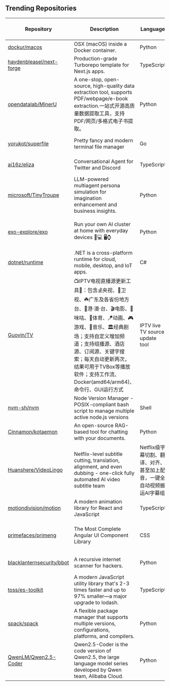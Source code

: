 ## Trending Repositories

| Repository | Description | Language | Stars | Forks | Built By | Current Period Stars |
|------------|-------------|----------|-------|-------|----------|---------------------|
| [dockur/macos](https://github.com/dockur/macos) | OSX (macOS) inside a Docker container. | Python | 6763 | 222 | [kroese](https://github.com/kroese), [seitenca](https://github.com/seitenca), [hellodword](https://github.com/hellodword), [zimmski](https://github.com/zimmski) | 2254 |
| [haydenbleasel/next-forge](https://github.com/haydenbleasel/next-forge) | Production-grade Turborepo template for Next.js apps. | TypeScript | 3182 | 255 | [haydenbleasel](https://github.com/haydenbleasel), [anthonyshew](https://github.com/anthonyshew), [fmerian](https://github.com/fmerian), [davidmytton](https://github.com/davidmytton) | 159 |
| [opendatalab/MinerU](https://github.com/opendatalab/MinerU) | A one-stop, open-source, high-quality data extraction tool, supports PDF/webpage/e-book extraction.一站式开源高质量数据提取工具，支持PDF/网页/多格式电子书提取。 | Python | 15167 | 1108 | [myhloli](https://github.com/myhloli), [dt-yy](https://github.com/dt-yy), [Focusshang](https://github.com/Focusshang), [drunkpig](https://github.com/drunkpig), [papayalove](https://github.com/papayalove) | 455 |
| [yorukot/superfile](https://github.com/yorukot/superfile) | Pretty fancy and modern terminal file manager | Go | 7165 | 154 | [yorukot](https://github.com/yorukot), [nonepork](https://github.com/nonepork), [AnshumanNeon](https://github.com/AnshumanNeon), [lescx](https://github.com/lescx) | 116 |
| [ai16z/eliza](https://github.com/ai16z/eliza) | Conversational Agent for Twitter and Discord | TypeScript | 895 | 251 | [lalalune](https://github.com/lalalune), [sirkitree](https://github.com/sirkitree), [ponderingdemocritus](https://github.com/ponderingdemocritus), [MarcoMandar](https://github.com/MarcoMandar) | 158 |
| [microsoft/TinyTroupe](https://github.com/microsoft/TinyTroupe) | LLM-powered multiagent persona simulation for imagination enhancement and business insights. | Python | 2308 | 131 | [paulosalem](https://github.com/paulosalem), [microsoftopensource](https://github.com/microsoftopensource) | 723 |
| [exo-explore/exo](https://github.com/exo-explore/exo) | Run your own AI cluster at home with everyday devices 📱💻 🖥️⌚ | Python | 14536 | 777 | [AlexCheema](https://github.com/AlexCheema), [blindcrone](https://github.com/blindcrone), [DevEmilio96](https://github.com/DevEmilio96), [GaetanLepage](https://github.com/GaetanLepage), [ianpaul10](https://github.com/ianpaul10) | 351 |
| [dotnet/runtime](https://github.com/dotnet/runtime) | .NET is a cross-platform runtime for cloud, mobile, desktop, and IoT apps. | C# | 15334 | 4741 | [vargaz](https://github.com/vargaz), [stephentoub](https://github.com/stephentoub), [kumpera](https://github.com/kumpera), [jkotas](https://github.com/jkotas), [illupus](https://github.com/illupus) | 12 |
| [Guovin/TV](https://github.com/Guovin/TV) | 📺IPTV电视直播源更新工具🚀：包含💰央视、📡卫视、☘️广东及各省份地方台、🌊港·澳·台、🎬电影、🎥咪咕、🏀体育、🪁动画、🎮游戏、🎵音乐、🏛经典剧场；支持自定义增加频道；支持组播源、酒店源、订阅源、关键字搜索；每天自动更新两次，结果可用于TVBox等播放软件；支持工作流、Docker(amd64/arm64)、命令行、GUI运行方式 | IPTV live TV source update tool | Python | 5425 | 1207 | [Guovin](https://github.com/Guovin), [haohaitao](https://github.com/haohaitao) | 212 |
| [nvm-sh/nvm](https://github.com/nvm-sh/nvm) | Node Version Manager - POSIX-compliant bash script to manage multiple active node.js versions | Shell | 80318 | 8023 | [ljharb](https://github.com/ljharb), [PeterDaveHello](https://github.com/PeterDaveHello), [creationix](https://github.com/creationix), [koenpunt](https://github.com/koenpunt), [lukechilds](https://github.com/lukechilds) | 116 |
| [Cinnamon/kotaemon](https://github.com/Cinnamon/kotaemon) | An open-source RAG-based tool for chatting with your documents. | Python | 17140 | 1321 | [taprosoft](https://github.com/taprosoft), [trducng](https://github.com/trducng), [cin-albert](https://github.com/cin-albert), [phv2312](https://github.com/phv2312), [cin-niko](https://github.com/cin-niko) | 124 |
| [Huanshere/VideoLingo](https://github.com/Huanshere/VideoLingo) | Netflix-level subtitle cutting, translation, alignment, and even dubbing - one-click fully automated AI video subtitle team | Netflix级字幕切割、翻译、对齐、甚至加上配音，一键全自动视频搬运AI字幕组 | Python | 6181 | 627 | [Huanshere](https://github.com/Huanshere), [yxc0915](https://github.com/yxc0915), [nexmoe](https://github.com/nexmoe), [hikariming](https://github.com/hikariming), [qianniucity](https://github.com/qianniucity) | 393 |
| [motiondivision/motion](https://github.com/motiondivision/motion) | A modern animation library for React and JavaScript | TypeScript | 24426 | 820 | [mattgperry](https://github.com/mattgperry), [nvh](https://github.com/nvh), [benjamindenboer](https://github.com/benjamindenboer), [asci](https://github.com/asci) | 141 |
| [primefaces/primeng](https://github.com/primefaces/primeng) | The Most Complete Angular UI Component Library | CSS | 10531 | 4604 | [cetincakiroglu](https://github.com/cetincakiroglu), [cagataycivici](https://github.com/cagataycivici), [yigitfindikli](https://github.com/yigitfindikli), [mehmetcetin01140](https://github.com/mehmetcetin01140), [mertsincan](https://github.com/mertsincan) | 9 |
| [blacklanternsecurity/bbot](https://github.com/blacklanternsecurity/bbot) | A recursive internet scanner for hackers. | Python | 5012 | 443 | [TheTechromancer](https://github.com/TheTechromancer), [liquidsec](https://github.com/liquidsec), [domwhewell-sage](https://github.com/domwhewell-sage) | 29 |
| [toss/es-toolkit](https://github.com/toss/es-toolkit) | A modern JavaScript utility library that's 2-3 times faster and up to 97% smaller—a major upgrade to lodash. | TypeScript | 6952 | 320 | [raon0211](https://github.com/raon0211), [D-Sketon](https://github.com/D-Sketon), [dayongkr](https://github.com/dayongkr), [mass2527](https://github.com/mass2527), [ssi02014](https://github.com/ssi02014) | 37 |
| [spack/spack](https://github.com/spack/spack) | A flexible package manager that supports multiple versions, configurations, platforms, and compilers. | Python | 4364 | 2279 | [adamjstewart](https://github.com/adamjstewart), [tgamblin](https://github.com/tgamblin), [alalazo](https://github.com/alalazo), [haampie](https://github.com/haampie), [alecbcs](https://github.com/alecbcs) | 6 |
| [QwenLM/Qwen2.5-Coder](https://github.com/QwenLM/Qwen2.5-Coder) | Qwen2.5-Coder is the code version of Qwen2.5, the large language model series developed by Qwen team, Alibaba Cloud. | Python | 2140 | 137 | [huybery](https://github.com/huybery), [CSJianYang](https://github.com/CSJianYang), [cyente](https://github.com/cyente), [JustinLin610](https://github.com/JustinLin610), [Yangjiaxi](https://github.com/Yangjiaxi) | 487 |

